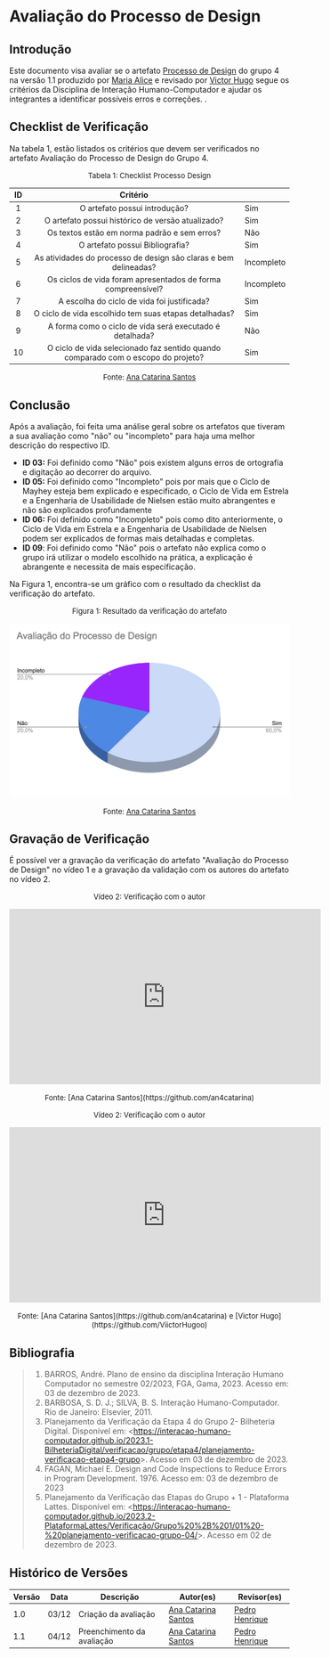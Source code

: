 # Avaliação do Processo de Design

## Introdução

Este documento visa avaliar se o artefato [Processo de Design](https://interacao-humano-computador.github.io/2023.2-Dominio-Publico/planejamento/processo_design/) do grupo 4 na versão 1.1 produzido por [Maria Alice](https://github.com/Maliz30) e revisado por [Victor Hugo](https://github.com/ViictorHugoo) segue os critérios da Disciplina de Interação Humano-Computador e ajudar os integrantes a identificar possíveis erros e correções. .

## Checklist de Verificação

Na tabela 1, estão listados os critérios que devem ser verificados no artefato Avaliação do Processo de Design do Grupo 4.

<font size="2"><p style="text-align: center">Tabela 1: Checklist Processo Design</p></font>

| ID  |                                     Critério                                      |            |
| :-: | :-------------------------------------------------------------------------------: | ---------- |
|  1  |                           O artefato possui introdução?                           | Sim        |
|  2  |                 O artefato possui histórico de versão atualizado?                 | Sim        |
|  3  |                   Os textos estão em norma padrão e sem erros?                    | Não        |
|  4  |                          O artefato possui Bibliografia?                          | Sim        |
|  5  |         As atividades do processo de design são claras e bem delineadas?          | Incompleto |
|  6  |           Os ciclos de vida foram apresentados de forma compreensível?            | Incompleto |
|  7  |                    A escolha do ciclo de vida foi justificada?                    | Sim        |
|  8  |               O ciclo de vida escolhido tem suas etapas detalhadas?               | Sim        |
|  9  |             A forma como o ciclo de vida será executado é detalhada?              | Não        |
| 10  | O ciclo de vida selecionado faz sentido quando comparado com o escopo do projeto? | Sim        |

<font size="2"><p style="text-align: center">Fonte: [Ana Catarina Santos](https://github.com/an4catarina) </p></font>

## Conclusão

Após a avaliação, foi feita uma análise geral sobre os artefatos que tiveram a sua avaliação como "não" ou "incompleto" para haja uma melhor descrição do respectivo ID.

- **ID 03:** Foi definido como "Não" pois existem alguns erros de ortografia e digitação ao decorrer do arquivo.
- **ID 05:** Foi definido como "Incompleto" pois por mais que o Ciclo de Mayhey esteja bem explicado e especificado, o Ciclo de Vida em Estrela e a Engenharia de Usabilidade de Nielsen estão muito abrangentes e não são explicados profundamente
- **ID 06:** Foi definido como "Incompleto" pois como dito anteriormente, o Ciclo de Vida em Estrela e a Engenharia de Usabilidade de Nielsen podem ser explicados de formas mais detalhadas e completas.
- **ID 09**: Foi definido como "Não" pois o artefato não explica como o grupo irá utilizar o modelo escolhido na prática, a explicação é abrangente e necessita de mais especificação.

Na Figura 1, encontra-se um gráfico com o resultado da checklist da verificação do artefato.

<center>

<font size="2"><p style="text-align: center">Figura 1: Resultado da verificação do artefato</p></font>

![Verificação](../../../assets/verificacao/avalProcessoDesign.png)

<font size="2"><p style="text-align: center">Fonte: [Ana Catarina Santos](https://github.com/an4catarina)</p></font>

</center>

## Gravação de Verificação

É possível ver a gravação da verificação do artefato "Avaliação do Processo de Design" no vídeo 1 e a gravação da validação com os autores do artefato no vídeo 2.

<center>

<font size="2"><p style="text-align: center">Vídeo 2: Verificação com o autor</p></font>

<iframe width="560" height="315" src="https://www.youtube.com/embed/leglY79A1bM?si=VfiCgthVEXSVvrtZ" title="YouTube video player" frameborder="0" allow="accelerometer; autoplay; clipboard-write; encrypted-media; gyroscope; picture-in-picture; web-share" allowfullscreen></iframe>
<font size="2"><p style="text-align: center">Fonte: [Ana Catarina Santos](https://github.com/an4catarina)</p></font>

</center>

<center>

<font size="2"><p style="text-align: center">Vídeo 2: Verificação com o autor</p></font>

<iframe width="560" height="315" src="https://www.youtube.com/embed/eQcXfDA2NNU?si=eQQySXX8uijOWpc-" title="YouTube video player" frameborder="0" allow="accelerometer; autoplay; clipboard-write; encrypted-media; gyroscope; picture-in-picture; web-share" allowfullscreen></iframe>
<font size="2"><p style="text-align: center">Fonte: [Ana Catarina Santos](https://github.com/an4catarina) e [Victor Hugo](https://github.com/ViictorHugoo)</p></font>

</center>

## Bibliografia

> 1. BARROS, André. Plano de ensino da disciplina Interação Humano Computador no semestre 02/2023, FGA, Gama, 2023. Acesso em: 03 de dezembro de 2023.
> 2. BARBOSA, S. D. J.; SILVA, B. S. Interação Humano-Computador. Rio de Janeiro: Elsevier, 2011.
> 3. Planejamento da Verificação da Etapa 4 do Grupo 2- Bilheteria Digital. Disponível em: <<https://interacao-humano-computador.github.io/2023.1-BilheteriaDigital/verificacao/grupo/etapa4/planejamento-verificacao-etapa4-grupo>>. Acesso em 03 de dezembro de 2023.
> 4. FAGAN, Michael E. Design and Code Inspections to Reduce Errors in Program Development. 1976. Acesso em: 03 de dezembro de 2023
> 5. Planejamento da Verificação das Etapas do Grupo + 1 - Plataforma Lattes. Disponível em: <<https://interacao-humano-computador.github.io/2023.2-PlataformaLattes/Verificação/Grupo%20%2B%201/01%20-%20planejamento-verificacao-grupo-04/>>. Acesso em 02 de dezembro de 2023.

## Histórico de Versões

| Versão | Data  | Descrição                  | Autor(es)                                             | Revisor(es)                                    |
| ------ | ----- | -------------------------- | ----------------------------------------------------- | ---------------------------------------------- |
| 1.0    | 03/12 | Criação da avaliação       | [Ana Catarina Santos](https://github.com/an4catarina) | [Pedro Henrique](https://github.com/pedro-hsf) |
| 1.1    | 04/12 | Preenchimento da avaliação | [Ana Catarina Santos](https://github.com/an4catarina) | [Pedro Henrique](https://github.com/pedro-hsf) |
